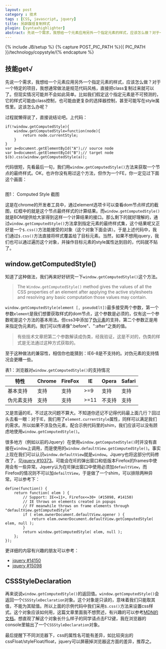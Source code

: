 ```yaml
---
layout: post
category : 技术
tags : [CSS, javascript, jquery]
title: 另辟蹊径复制样式
plugin: [syntaxhighlighter]
abstract: 先说一个需求，我想给一个元素应用另外一个指定元素的样式，应该怎么做？对于一个特定的项目，我想通常做法是规范代码风格，直接把class复制过来就可以了。但现实情况可能并不会如此简单。
---
```


{% include JB/setup %}
{% capture POST_PIC_PATH %}{{ PIC_PATH }}/technology/copystyle/{% endcapture %}

## 技能get&radic; 

先说一个需求，我想给一个元素应用另外一个指定元素的样式，应该怎么做？对于一个特定的项目，我想通常做法是规范代码风格，直接把class复制过来就可以了。但现实情况可能并不会如此简单。比如我们假定这个指定元素是不可预测的，它的样式可能由class控制，也可能由更复杂的选择器控制，甚至可能写在style属性里。这该怎么办呢？

过程就懒得说了，直接说结论吧。上代码：

	if(!window.getComputedStyle){
        window.getComputedStyle=function(node){
            return node.currentStyle;
        }
    }
    var a=document.getElementById("A");// source node
    var b=document.getElementById("B");// target node
    $(b).css(window.getComputedStyle(a));

代码很短，先看最后一句，我们用`window.getComputedStyle()`方法来获取一个节点的最终样式。OK，也许你没有用过这个方法，但作为一个FE，你一定见过下面这个画面：

<p class="textCenter"> <img class="img-polaroid img-hover" src="{{POST_PIC_PATH}}computedStyle.png" alt=""> </p>
<p class="textCenter">图1： Computed Style 截图 </p>

这是在chrome的开发者工具中，通过element选项卡可以查看dom节点样式的截图，红框中的就是这个节点最终样式的计算结果。而`window.getComputedStyle()`就是BOM提供给大家得到这样一个计算结果的接口。那么剩下的就好理解的，通过`window.getComputedStyle()`方法拿到指定元素的最终样式集，这个结果呢又正好是一个`$.css()`方法能接受的对象（这个对象下面会讲）。于是上述代码中，我们通过`$.css()`方法直接将样式覆盖给了目标元素。当然，如果不想用jquery，我们也可以通过遍历这个对象，并操作目标元素的style属性达到目的，代码就不贴了。

## window.getComputedStyle()

知道了这种做法，我们再来好好研究一下`window.getComputedStyle()`这个方法。

> The `Window.getComputedStyle()` method gives the values of all the CSS properties of an element after applying the active stylesheets and resolving any basic computation those values may contain.

`window.getComputedStyle(element [, pseudoElt])`最多接受两个参数，第一个参数`element`是我们想要获取样式的dom节点，这个参数是必须的，仅有这一个参数呢是这个方法的基本用法。但css3中添加了[伪元素](http://dev.w3.org/csswg/css-content/#pseudo-elements)的支持，第二个参数正是用来指定伪元素的。我们可以传递像":before"、":after"之类的值。

> 有些技术文章把第二个参数解读成伪类，经我验证，这是不对的，伪类的样式是无法通过这种方式获取的。

至于这种做法的兼容性，相信你也能猜到：IE6-8是不支持的。对伪元素的支持情况会更糟一些。

<p class="textCenter">表1：浏览器对<code>window.getComputedStyle()</code>的支持情况</p>
<table class="table table-bordered table-striped" style="margin:-5px auto 10px auto;">
    <thead>
        <tr>
            <th>特性</th>
            <th>Chrome</th>
            <th>FireFox</th>
            <th>IE</th>
            <th>Opera</th>
            <th>Safari</th>
        </tr>
    </thead>
    <tbody>
        <tr>
            <td>基本支持</td>
            <td>支持</td>
            <td>支持</td>
            <td>>=9</td>
            <td>支持</td>
            <td>支持</td>
        </tr>
        <tr>
            <td>伪元素支持</td>
            <td>支持</td>
            <td>支持</td>
            <td>>=11</td>
            <td>不支持</td>
            <td>支持</td>
        </tr>
    </tbody>
</table>

又是苦逼的IE。不过这次问题不算大。不知道你还记不记得代码最上面几行？回过头去看一眼：对于IE，我们用了`element.currentStyle`属性，同样可以满足我们的需求。所以如果不涉及伪元素，配合示例代码里的shim，我们应该可以没有顾虑地使用`window.getComputedStyle()`。

很多地方（例如以前的Jquery）在使用`window.getComputedStyle()`时并没有直接在`window`上调用，而是使用的`window.defaultView.getComputedStyle()`。事实上现在我们可以认识`window.defaultView`就是`window`。Jquery也将这部分代码修改了，见[jquery #10373](https://github.com/jquery/jquery/pull/524)。可能会在IE的弹出窗口和低版本Firefox的frames中使用会有一些异常。Jquery认为在IE弹出窗口中使用必须加`defaultView`，而Firefox的情况则不可以加`defailtView`，于是做了一个shim，可以排除两种异常。可以参考下：

    define(function() {
        return function( elem ) {
            // Support: IE<=11+, Firefox<=30+ (#15098, #14150)
            // IE throws on elements created in popups
            // FF meanwhile throws on frame elements through "defaultView.getComputedStyle"
            if ( elem.ownerDocument.defaultView.opener ) {
                return elem.ownerDocument.defaultView.getComputedStyle( elem, null );
            }
            return window.getComputedStyle( elem, null );
        };
    });

更详细的内容有兴趣的朋友可以参考：

* [jquery #14150](http://bugs.jquery.com/ticket/14150)
* [jquery #15098](http://bugs.jquery.com/ticket/15098)

## CSSStyleDeclaration

再来说说`window.getComputedStyle()`的返回值。`window.getComputedStyle()`会返回一个`CSSStyleDeclaration`对象。这个对象是只读的，意味着我们只能取其值，不能为其赋值。所以上面的示例代码中我们采用`$.css()`方法来设置css样式。这个对象应该如何用，这篇文章里面我不想赘述，有兴趣的可以参考[MDN的文档](https://developer.mozilla.org/en-US/docs/Web/API/CSSStyleDeclaration)。想直观了解这个对象长什么样子的同学请点击F12键，我在浏览器的console里输出了一个`CSSStyleDeclaration`对象。

<script>
    if(!window.getComputedStyle){
        window.getComputedStyle=function(node){
            return node.currentStyle;
        }
    }
    console.info("CSSStyleDeclaration对象的示例：");
    console.dir(window.getComputedStyle(document.body));
</script>

最后提醒下不同浏览器下，css的属性名可能有差异，如比较突出的cssFloat/styleFloat/float，jquery可以屏蔽掉浏览器这方面的差异，推荐之。